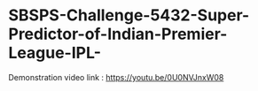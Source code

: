 # SBSPS-Challenge-5432-Super-Predictor-of-Indian-Premier-League-IPL-
Demonstration video link : https://youtu.be/0U0NVJnxW08
